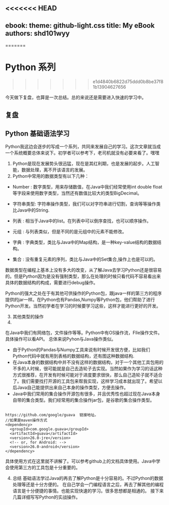 <<<<<<< HEAD
---
ebook:
  theme: github-light.css
  title: My eBook
  authors: shd101wyy
---
=======

# Python 系列
>>>>>>> e1d4840b6822d75ddd0b8be37f81b13904627656

今天做下复盘，也算是一次总结。总的来说还是需要进入快速的学习中。

## 复盘

## Python 基础语法学习

Python我这边会逐步的写成一个系列，共同来发展自己的学习。这次文章就当成一个系统概要总体来说下。初学者可以参考下，老司机就没有必要来看了。嘿嘿

1. Python是现在发展势头很迅猛，现在是其红利期，也是发展的起步。人工智能，数据处理，离不开该语言的发展。
2. Python中常用的数据类型有以下几种：

- Number : 数字类型，用来存储数值，在Java中我们经常使用int double float 等字段来使用数字类型，当然还有数值比较大的类型BigDecimal。

- 字符串类型: 字符串操作类型，我们可以对字符串进行切割，查询等等操作类比Java中的String.
- 列表 : 相当于Java中的list。在列表中可以倒序查找，也可以顺序操作。
- 元组 : 与列表类似，但是不同的是元组中的元素不能修改。
-  字典 : 字典类型，类比与Java中的Map结构，是一种key-value结构的数据结构。
-  集合 : 没有重复元素的序列，类比与Java中的Set集合,操作上也是可以的。

数据类型在编程上基本上没有多大的改变，从了解Java去学习Python还是很容易的。但是Python因为是没有强制类型，那么在处理的时候只看代码不容易看出来具体的数据结构的构成，需要进行debug操作。

Python的强大之处在于有其他可供操作的Python包，跟java一样的第三方的程序提供的jar一样。在Python也有Pandas,Numpy等Python包，他们帮助了进行Python开发。当然初学者在学习的时候要学习这些，这样才能进行更好的开发。

3. 其他类型的操作
4. 
在Java中我们有网络包，文件操作等等。Python中有OS操作流，FIle操作文件。具体操作可以看API。
总体来说Pyhon与Java操作类似。
-  由于Python的Pandas与Numpy工具来说有时候开发很方便，比如我们Python代码中就有用到表格的数据结构，还有图这种数据结构.
-  在Java本身的数据结构中并不没有这样的数据结构，对于一个其他工具包用的不多的人时候，很可能就是自己去造轮子去实现。当然如果作为学习的话这种方式很推荐，在开发有时候可能对于进度要求很快，那么自己造轮子就不适合了。我们需要找打开源的工具包来帮我实现，这样学习成本就出现了。希望以后Java自己能提供出来自己本身的操作类型，方便去操作。
- Java中我们常用的集合操作开源包有很多，并且优秀性也超过现在Java本身自带的集合类型。我们经常用的集合操作jar包，是谷歌的集合操作类型。

```maven

https://github.com/google/guava  链接地址。
//如果是maven操作方式
<dependency>
  <groupId>com.google.guava</groupId>
  <artifactId>guava</artifactId>
  <version>26.0-jre</version>
  <!-- or, for Android: -->
  <version>26.0-android</version>
</dependency>
```
具体使用方式在这里就不讲解了。可以参考github上的文档具体使用。Java中学会使用第三方的工具包是十分重要的。

4. 总结
基础语法学过Java的再去了解Python是十分容易的。不过Python的数据处理等还是十分方便的。
在自己学会一门编程语言之后，再去了解其他的编程语言是十分便捷的事情。也能实现快速的学习。很多思想都是相通的。
接下来几篇详细写写Python的实战操作。





